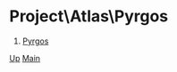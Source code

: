 # Project\Atlas\Pyrgos

1. [Pyrgos](001_development_journal.md)

[Up](../index.md)
[Main](../../../../index.md)
